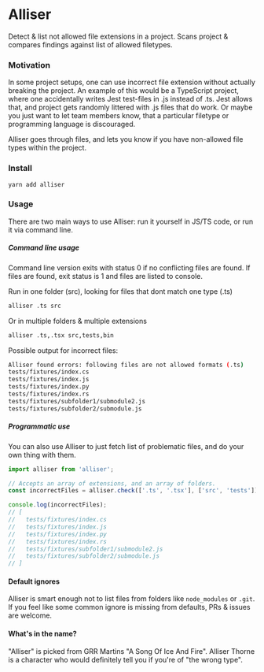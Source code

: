 # Alliser

Detect & list not allowed file extensions in a project. Scans project & compares findings against list of allowed filetypes.

### Motivation

In some project setups, one can use incorrect file extension without actually breaking the project. An example of this would be a TypeScript project, where one accidentally writes Jest test-files in .js instead of .ts. Jest allows that, and project gets randomly littered with .js files that do work. Or maybe you just want to let team members know, that a particular filetype or programming language is discouraged.

Alliser goes through files, and lets you know if you have non-allowed file types within the project.

### Install

`yarn add alliser`

### Usage

There are two main ways to use Alliser: run it yourself in JS/TS code, or run it via command line.

##### Command line usage

Command line version exits with status 0 if no conflicting files are found. If files are found, exit status is 1 and files are listed to console.

Run in one folder (src), looking for files that dont match one type (.ts)

```bash
alliser .ts src
```

Or in multiple folders & multiple extensions

```bash
alliser .ts,.tsx src,tests,bin
```

Possible output for incorrect files:

```bash
Alliser found errors: following files are not allowed formats (.ts)
tests/fixtures/index.cs
tests/fixtures/index.js
tests/fixtures/index.py
tests/fixtures/index.rs
tests/fixtures/subfolder1/submodule2.js
tests/fixtures/subfolder2/submodule.js
```

##### Programmatic use

You can also use Alliser to just fetch list of problematic files, and do your own thing with them.

```javascript
import alliser from 'alliser';

// Accepts an array of extensions, and an array of folders.
const incorrectFiles = alliser.check(['.ts', '.tsx'], ['src', 'tests'])

console.log(incorrectFiles);
// [
//   tests/fixtures/index.cs
//   tests/fixtures/index.js
//   tests/fixtures/index.py
//   tests/fixtures/index.rs
//   tests/fixtures/subfolder1/submodule2.js
//   tests/fixtures/subfolder2/submodule.js
// ]

```

#### Default ignores

Alliser is smart enough not to list files from folders like `node_modules` or `.git`. If you feel like some common ignore is missing from defaults, PRs & issues are welcome.


#### What's in the name?

"Alliser" is picked from GRR Martins "A Song Of Ice And Fire". Alliser Thorne is a character who would definitely tell you if you're of "the wrong type".